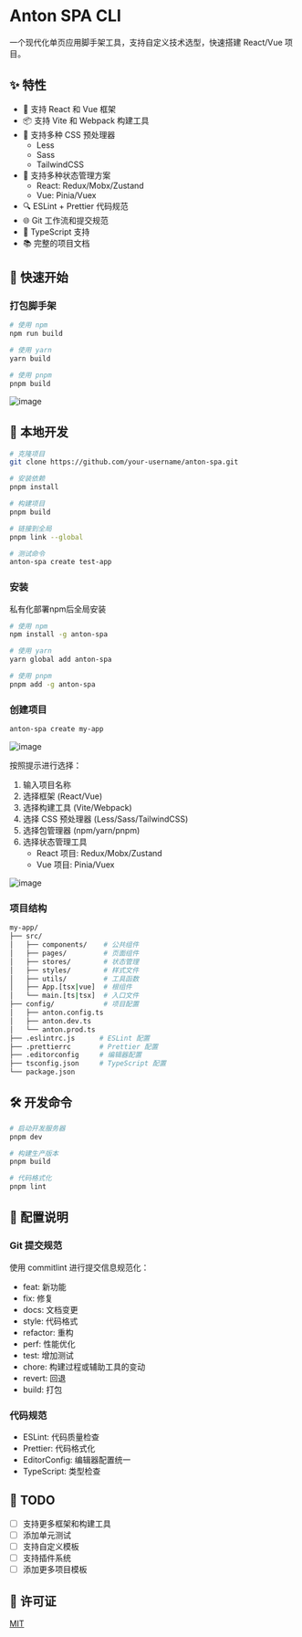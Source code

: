 # Anton SPA CLI

一个现代化单页应用脚手架工具，支持自定义技术选型，快速搭建 React/Vue 项目。

## ✨ 特性

- 🎯 支持 React 和 Vue 框架
- 📦 支持 Vite 和 Webpack 构建工具
- 💅 支持多种 CSS 预处理器
  - Less
  - Sass
  - TailwindCSS
- 🏪 支持多种状态管理方案
  - React: Redux/Mobx/Zustand
  - Vue: Pinia/Vuex
- 🔍 ESLint + Prettier 代码规范
- 🌐 Git 工作流和提交规范
- 📝 TypeScript 支持
- 📚 完整的项目文档

## 🚀 快速开始

### 打包脚手架

```bash
# 使用 npm
npm run build

# 使用 yarn
yarn build

# 使用 pnpm
pnpm build
```

![image](https://github.com/user-attachments/assets/ba818ca0-7744-426c-be9d-ae2aacf1428d)

## 🔨 本地开发

```bash
# 克隆项目
git clone https://github.com/your-username/anton-spa.git

# 安装依赖
pnpm install

# 构建项目
pnpm build

# 链接到全局
pnpm link --global

# 测试命令
anton-spa create test-app
```

### 安装

私有化部署npm后全局安装

```bash
# 使用 npm
npm install -g anton-spa

# 使用 yarn
yarn global add anton-spa

# 使用 pnpm
pnpm add -g anton-spa
```

### 创建项目

```bash
anton-spa create my-app
```

![image](https://github.com/user-attachments/assets/cd5268d5-7db5-4b2b-b011-f7cbb12df2fe)

按照提示进行选择：

1. 输入项目名称
2. 选择框架 (React/Vue)
3. 选择构建工具 (Vite/Webpack)
4. 选择 CSS 预处理器 (Less/Sass/TailwindCSS)
5. 选择包管理器 (npm/yarn/pnpm)
6. 选择状态管理工具
   - React 项目: Redux/Mobx/Zustand
   - Vue 项目: Pinia/Vuex

![image](https://github.com/user-attachments/assets/d3daf0e7-d5ad-424d-98ce-152e3f7c0a4d)


### 项目结构

```bash
my-app/
├── src/
│   ├── components/    # 公共组件
│   ├── pages/         # 页面组件
│   ├── stores/        # 状态管理
│   ├── styles/        # 样式文件
│   ├── utils/         # 工具函数
│   ├── App.[tsx|vue]  # 根组件
│   └── main.[ts|tsx]  # 入口文件
├── config/            # 项目配置
│   ├── anton.config.ts
│   ├── anton.dev.ts
│   └── anton.prod.ts
├── .eslintrc.js      # ESLint 配置
├── .prettierrc       # Prettier 配置
├── .editorconfig     # 编辑器配置
├── tsconfig.json     # TypeScript 配置
└── package.json
```

## 🛠 开发命令

```bash
# 启动开发服务器
pnpm dev

# 构建生产版本
pnpm build

# 代码格式化
pnpm lint
```

## 🔧 配置说明

### Git 提交规范

使用 commitlint 进行提交信息规范化：

- feat: 新功能
- fix: 修复
- docs: 文档变更
- style: 代码格式
- refactor: 重构
- perf: 性能优化
- test: 增加测试
- chore: 构建过程或辅助工具的变动
- revert: 回退
- build: 打包

### 代码规范

- ESLint: 代码质量检查
- Prettier: 代码格式化
- EditorConfig: 编辑器配置统一
- TypeScript: 类型检查

## 📝 TODO

- [ ] 支持更多框架和构建工具
- [ ] 添加单元测试
- [ ] 支持自定义模板
- [ ] 支持插件系统
- [ ] 添加更多项目模板

## 📄 许可证

[MIT](LICENSE)
